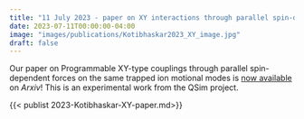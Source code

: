 ```yaml
---
title: "11 July 2023 - paper on XY interactions through parallel spin-dependent forces on the same motional modes is uploaded to Arxiv"
date: 2023-07-11T00:00:00-04:00
image: "images/publications/Kotibhaskar2023_XY_image.jpg"
draft: false
---
```


Our paper on Programmable XY-type couplings through parallel spin-dependent forces on the same trapped ion motional modes is [now available](https://arxiv.org/abs/2307.04922) on *Arxiv*! This is an experimental work from the QSim project. 

{{< publist 2023-Kotibhaskar-XY-paper.md>}}